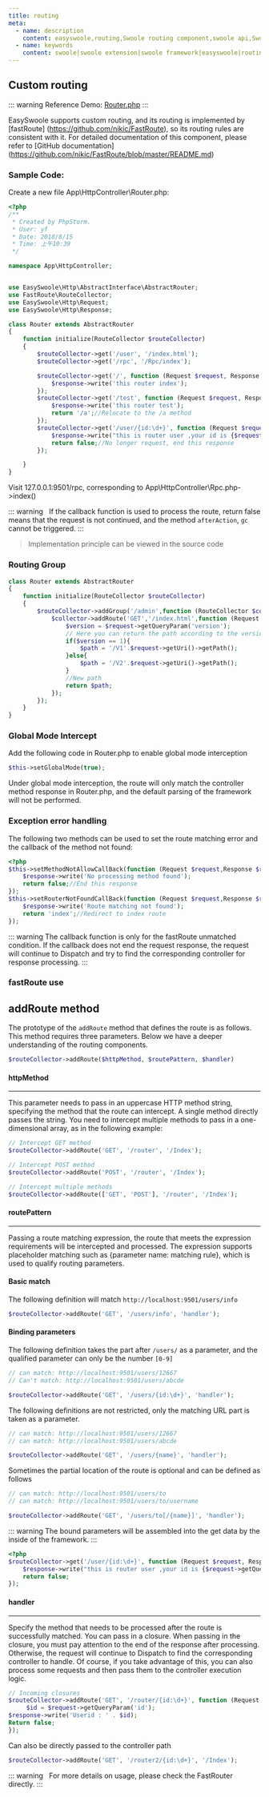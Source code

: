 ```yaml
---
title: routing
meta:
  - name: description
    content: easyswoole,routing,Swoole routing component,swoole api,Swoole custom routing,restful
  - name: keywords
    content: swoole|swoole extension|swoole framework|easyswoole|routing|Swoole routing component|swoole api|Swoole custom routing|restful
---
```


## Custom routing


::: warning 
 Reference Demo: [Router.php](https://github.com/easy-swoole/demo/blob/3.x/App/HttpController/Router.php)
:::

EasySwoole supports custom routing, and its routing is implemented by [fastRoute] (https://github.com/nikic/FastRoute), so its routing rules are consistent with it. For detailed documentation of this component, please refer to [GitHub documentation] (https://github.com/nikic/FastRoute/blob/master/README.md)

### Sample Code:
Create a new file App\HttpController\Router.php:
```php
<?php
/**
 * Created by PhpStorm.
 * User: yf
 * Date: 2018/8/15
 * Time: 上午10:39
 */

namespace App\HttpController;


use EasySwoole\Http\AbstractInterface\AbstractRouter;
use FastRoute\RouteCollector;
use EasySwoole\Http\Request;
use EasySwoole\Http\Response;

class Router extends AbstractRouter
{
    function initialize(RouteCollector $routeCollector)
    {
        $routeCollector->get('/user', '/index.html');
        $routeCollector->get('/rpc', '/Rpc/index');

        $routeCollector->get('/', function (Request $request, Response $response) {
            $response->write('this router index');
        });
        $routeCollector->get('/test', function (Request $request, Response $response) {
            $response->write('this router test');
            return '/a';//Relocate to the /a method
        });
        $routeCollector->get('/user/{id:\d+}', function (Request $request, Response $response) {
            $response->write("this is router user ,your id is {$request->getQueryParam('id')}");//Get the id of the route match
            return false;//No longer request, end this response
        });

    }
}
```
Visit 127.0.0.1:9501/rpc, corresponding to App\HttpController\Rpc.php->index()

::: warning
  If the callback function is used to process the route, return false means that the request is not continued, and the method `afterAction`, `gc` cannot be triggered.
:::

> Implementation principle can be viewed in the source code

### Routing Group
```php
class Router extends AbstractRouter
{
    function initialize(RouteCollector $routeCollector)
    {
        $routeCollector->addGroup('/admin',function (RouteCollector $collector){
            $collector->addRoute('GET','/index.html',function (Request $request,Response $response){
                $version = $request->getQueryParam('version');
                // Here you can return the path according to the version parameter
                if($version == 1){
                    $path = '/V1'.$request->getUri()->getPath();
                }else{
                    $path = '/V2'.$request->getUri()->getPath();
                }
                //New path
                return $path;
            });
        });
    }
}
```

### Global Mode Intercept
Add the following code in Router.php to enable global mode interception
```php
$this->setGlobalMode(true);
```
Under global mode interception, the route will only match the controller method response in Router.php, and the default parsing of the framework will not be performed.

### Exception error handling
The following two methods can be used to set the route matching error and the callback of the method not found:
```php
<?php
$this->setMethodNotAllowCallBack(function (Request $request,Response $response){
    $response->write('No processing method found');
    return false;//End this response
});
$this->setRouterNotFoundCallBack(function (Request $request,Response $response){
    $response->write('Route matching not found');
    return 'index';//Redirect to index route
});
```

::: warning 
The callback function is only for the fastRoute unmatched condition. If the callback does not end the request response, the request will continue to Dispatch and try to find the corresponding controller for response processing.
:::


### fastRoute use

addRoute method
------

The prototype of the `addRoute` method that defines the route is as follows. This method requires three parameters. Below we have a deeper understanding of the routing components.

```php
$routeCollector->addRoute($httpMethod, $routePattern, $handler)
```

#### httpMethod
------
This parameter needs to pass in an uppercase HTTP method string, specifying the method that the route can intercept. A single method directly passes the string. You need to intercept multiple methods to pass in a one-dimensional array, as in the following example:

```php
// Intercept GET method
$routeCollector->addRoute('GET', '/router', '/Index');

// Intercept POST method
$routeCollector->addRoute('POST', '/router', '/Index');

// Intercept multiple methods
$routeCollector->addRoute(['GET', 'POST'], '/router', '/Index');

```

#### routePattern
------
Passing a route matching expression, the route that meets the expression requirements will be intercepted and processed. The expression supports placeholder matching such as {parameter name: matching rule}, which is used to qualify routing parameters.

#### Basic match

The following definition will match `http://localhost:9501/users/info`

```php
$routeCollector->addRoute('GET', '/users/info', 'handler');
```
#### Binding parameters
The following definition takes the part after `/users/` as a parameter, and the qualified parameter can only be the number `[0-9]`

```php
// can match: http://localhost:9501/users/12667
// Can't match: http://localhost:9501/users/abcde

$routeCollector->addRoute('GET', '/users/{id:\d+}', 'handler');

```

The following definitions are not restricted, only the matching URL part is taken as a parameter.

```php
// can match: http://localhost:9501/users/12667
// can match: http://localhost:9501/users/abcde

$routeCollector->addRoute('GET', '/users/{name}', 'handler');
```

Sometimes the partial location of the route is optional and can be defined as follows

```php
// can match: http://localhost:9501/users/to
// can match: http://localhost:9501/users/to/username

$routeCollector->addRoute('GET', '/users/to[/{name}]', 'handler');
```

::: warning
The bound parameters will be assembled into the get data by the inside of the framework.
:::

````php
<?php
$routeCollector->get('/user/{id:\d+}', function (Request $request, Response $response) {
    $response->write("this is router user ,your id is {$request->getQueryParam('id')}");
    return false;
});
````


#### handler
------
Specify the method that needs to be processed after the route is successfully matched. You can pass in a closure. When passing in the closure, you must pay attention to the end of the response after processing. Otherwise, the request will continue to Dispatch to find the corresponding controller to handle. Of course, if you take advantage of this, you can also process some requests and then pass them to the controller execution logic.

```php
// Incoming closures
$routeCollector->addRoute('GET', '/router/{id:\d+}', function (Request $request, Response $response) {
     $id = $request->getQueryParam('id');
$response->write('Userid : ' . $id);
Return false;
});

```

Can also be directly passed to the controller path

```php
$routeCollector->addRoute('GET', '/router2/{id:\d+}', '/Index');
```


::: warning
  For more details on usage, please check the FastRouter directly.
:::
